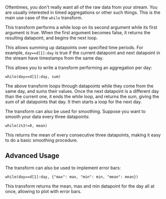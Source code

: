Oftentimes, you don't really want all of the raw data from your stream. You are usually interested in timed aggregations or other such things. This is the main use case of the `while` transform.

This transform performs a while loop on its second argument while its first argument is true. When the first argument becomes false, it returns the resulting datapoint, and begins the next loop.

This allows summing up datapoints over specified time periods. For example, `day==d[1]:day` is true if the current datapoint and next datapoint in the stream have timestamps from the same day.

This allows you to write a transform performing an aggregation per day:

```
while(day==d[1]:day, sum)
```

The above transform loops through datapoints while they come from the same day, and sums their values. Once the next datapoint is a different day than the current one, it ends the while loop, and returns the sum, giving the sum of all datapoints that day. It then starts a loop for the next day.

The transform can also be used for smoothing. Suppose you want to smooth your data every three datapoints:

```
while(i%3!=0, mean)
```

This returns the mean of every consecutive three datapoints, making it easy to do a basic smoothing procedure.

## Advanced Usage

The transform can also be used to implement error bars:

```
while(day==d[1]:day, {"max": max, "min": min, "mean": mean})
```

This transform returns the mean, max and min datapoint for the day all at once, allowing to plot with error bars.
